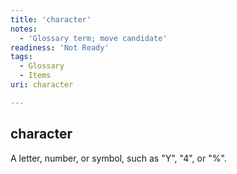 ```yaml
---
title: 'character'
notes:
  - 'Glossary term; move candidate'
readiness: 'Not Ready'
tags:
  - Glossary
  - Items
uri: character

---
```

## character

A letter, number, or symbol, such as "Y", "4", or "%".

